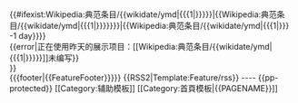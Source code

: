 <!-- 请不要直接更新本页，您应该更新页面 Wikipedia:典範条目/XXXX年X月X日
     请不要移除下面的div块，它会机器人使用
     请参考页面 Wikipedia:典范条目/存档 -->
<div id='column-feature' class='knoblock {{{class|}}}'>
{{#ifexist:Wikipedia:典范条目/{{wikidate/ymd|{{{1|}}}}}|{{Wikipedia:典范条目/{{wikidate/ymd|{{{1|}}}}}}}|{{Wikipedia:典范条目/{{wikidate/ymd|{{{1|}}} -1 day}}}}

<div class="sysop-show">{{error|正在使用昨天的展示项目：[[Wikipedia:典范条目/{{wikidate/ymd|{{{1|}}}}}]]未编写}}</div>
}}
</div>
{{{footer|{{FeatureFooter}}}}}<noinclude>
{{RSS2|Template:Feature/rss}}
----
{{pp-protected}}
[[Category:辅助模板]]
[[Category:首頁模板|{{PAGENAME}}]]
</noinclude>